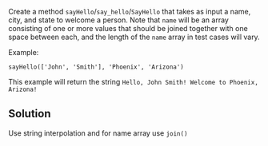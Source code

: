 Create a method `sayHello`/`say_hello`/`SayHello` that takes as input a name, city, and state to welcome a person. Note that `name` will be an array consisting of one or more values that should be joined together with one space between each, and the length of the `name` array in test cases will vary.

Example:
```
sayHello(['John', 'Smith'], 'Phoenix', 'Arizona')
```

This example will return the string `Hello, John Smith! Welcome to Phoenix, Arizona!`

## Solution
Use string interpolation and for name array use `join()`